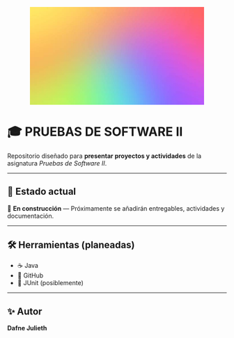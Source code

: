 <p align="center">
  <img src="banner.png" alt="Banner Pruebas de Software II" width="400">
</p>

# 🎓 PRUEBAS DE SOFTWARE II

Repositorio diseñado para **presentar proyectos y actividades** de la asignatura _Pruebas de Software II_.  

---

## 📅 Estado actual
🚧 **En construcción** — Próximamente se añadirán entregables, actividades y documentación.

---

## 🛠 Herramientas (planeadas)
- ☕ Java  
- 🐙 GitHub  
- 🧪 JUnit (posiblemente)

---

## ✨ Autor
**Dafne Julieth**  
